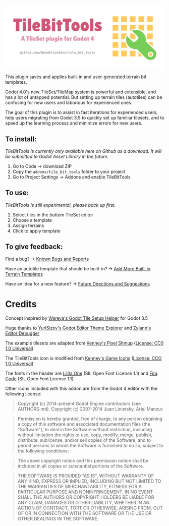 ![TileBitTools: A Godot 4 TileSet editor plugin](https://github.com/dandeliondino/tile_bit_tools/blob/0.1.1/assets/header.png)

This plugin saves and applies built-in and user-generated terrain bit templates.

Godot 4.0's new TileSet/TileMap system is powerful and extensible, and has a lot of untapped potential. But setting up terrain tiles (autotiles) can be confusing for new users and laborious for experienced ones.

The goal of this plugin is to assist in fast iterations for experienced users, help users migrating from Godot 3.5 to quickly set up familiar tilesets, and to speed up the learning process and minimize errors for new users.

## To install:
*TileBitTools is currently only available here on Github as a download. It will be submitted to Godot Asset Library in the future.*
1. Go to Code -> download ZIP
2. Copy the `addons/tile_bit_tools` folder to your project
3. Go to Project Settings -> Addons and enable TileBitTools

## To use:
*TileBitTools is still experimental, please back up first.*
1. Select tiles in the bottom TileSet editor
2. Choose a template
3. Assign terrains
4. Click to apply template

## To give feedback:
Find a bug? -> [Known Bugs and Reports](https://github.com/dandeliondino/tile_bit_tools/issues/2)

Have an autotile template that should be built-in? -> [Add More Built-in Terrain Templates](https://github.com/dandeliondino/tile_bit_tools/issues/4)

Have an idea for a new feature? -> [Future Directions and Suggestions](https://github.com/dandeliondino/tile_bit_tools/issues/3)


# Credits
Concept inspired by [Wareya's Godot Tile Setup Helper](https://github.com/wareya/godot-tile-setup-helper) for Godot 3.5

Huge thanks to [YuriSizov's Godot Editor Theme Explorer](https://github.com/YuriSizov/godot-editor-theme-explorer) and [Zylann's Editor Debugger](https://github.com/Zylann/godot_editor_debugger_plugin)

The example tilesets are adapted from [Kenney's Pixel Shmup](https://www.kenney.nl/assets/pixel-shmup) ([License: CC0 1.0 Universal](https://creativecommons.org/publicdomain/zero/1.0/))

The TileBitTools icon is modified from [Kenney's Game Icons](https://www.kenney.nl/assets/game-icons) ([License: CCO 1.0 Universal](https://creativecommons.org/publicdomain/zero/1.0/))

The fonts in the header are [Lilita One](https://fonts.google.com/specimen/Lilita+One) (SIL Open Font License 1.1) and [Fira Code](https://github.com/tonsky/FiraCode) (SIL Open Font License 1.1).

Other icons included with this addon are from the Godot 4 editor with the following license:
>Copyright (c) 2014-present Godot Engine contributors (see AUTHORS.md).
>Copyright (c) 2007-2014 Juan Linietsky, Ariel Manzur.

>Permission is hereby granted, free of charge, to any person obtaining a copy
of this software and associated documentation files (the "Software"), to deal
in the Software without restriction, including without limitation the rights
to use, copy, modify, merge, publish, distribute, sublicense, and/or sell
copies of the Software, and to permit persons to whom the Software is
furnished to do so, subject to the following conditions:

>The above copyright notice and this permission notice shall be included in all
copies or substantial portions of the Software.

>THE SOFTWARE IS PROVIDED "AS IS", WITHOUT WARRANTY OF ANY KIND, EXPRESS OR
IMPLIED, INCLUDING BUT NOT LIMITED TO THE WARRANTIES OF MERCHANTABILITY,
FITNESS FOR A PARTICULAR PURPOSE AND NONINFRINGEMENT. IN NO EVENT SHALL THE
AUTHORS OR COPYRIGHT HOLDERS BE LIABLE FOR ANY CLAIM, DAMAGES OR OTHER
LIABILITY, WHETHER IN AN ACTION OF CONTRACT, TORT OR OTHERWISE, ARISING FROM,
OUT OF OR IN CONNECTION WITH THE SOFTWARE OR THE USE OR OTHER DEALINGS IN THE
SOFTWARE.